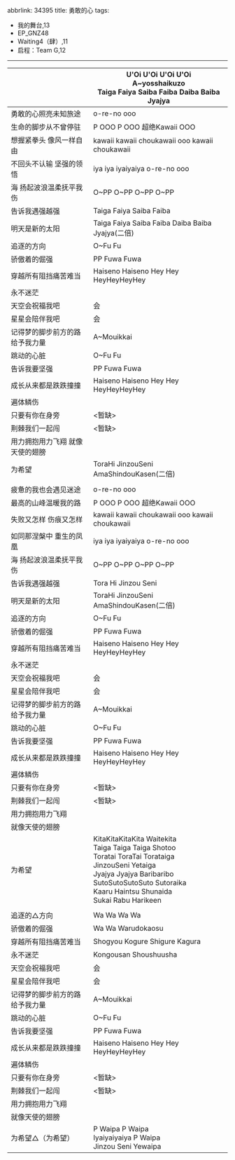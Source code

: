 abbrlink: 34395
title: 勇敢的心
tags:
  - 我的舞台,13
  - EP_GNZ48
  - Waiting4（肆）,11
  - 启程：Team G,12
---
|      |U'Oi U'Oi U'Oi U'Oi<br>A~yosshaikuzo<br>Taiga Faiya Saiba Faiba Daiba Baiba Jyajya|
|--|--|
|勇敢的心照亮未知旅途|o-re-no ooo|
|生命的脚步从不曾停驻|P OOO P OOO 超绝Kawaii OOO|
|想握紧拳头 像风一样自由|kawaii kawaii choukawaii ooo kawaii choukawaii|
|不回头不认输 坚强的领悟|iya iya iyaiyaiya o-re-no ooo|
|海 扬起波浪温柔抚平我伤|O~PP O~PP O~PP O~PP|
|告诉我遇强越强|Taiga Faiya Saiba Faiba|
|明天是新的太阳|Taiga Faiya Saiba Faiba Daiba Baiba Jyajya(二倍)|
|追逐的方向|O~Fu Fu|
|骄傲着的倔强|PP Fuwa Fuwa|
|穿越所有阻挡痛苦难当|Haiseno Haiseno Hey Hey HeyHeyHeyHey|
|永不迷茫|      |
|天空会祝福我吧|会|
|星星会陪伴我吧|会|
|记得梦的脚步前方的路 给予我力量|A~Mouikkai|
|跳动的心脏|O~Fu Fu|
|告诉我要坚强|PP Fuwa Fuwa|
|成长从来都是跌跌撞撞|Haiseno Haiseno Hey Hey HeyHeyHeyHey|
|遍体鳞伤|      |
|只要有你在身旁|<暂缺>|
|荆棘我们一起闯|<暂缺>|
|用力拥抱用力飞翔 就像天使的翅膀|      |
|为希望|ToraHi JinzouSeni AmaShindouKasen(二倍)|
|      |      |
|疲惫的我也会遇见迷途|o-re-no ooo|
|最高的山峰温暖我的路|P OOO P OOO 超绝Kawaii OOO|
|失败又怎样 伤痕又怎样|kawaii kawaii choukawaii ooo kawaii choukawaii|
|如同那涅槃中 重生的凤凰|iya iya iyaiyaiya o-re-no ooo|
|海 扬起波浪温柔抚平我伤|O~PP O~PP O~PP O~PP|
|告诉我遇强越强|Tora Hi Jinzou Seni|
|明天是新的太阳|ToraHi JinzouSeni AmaShindouKasen(二倍)|
|追逐的方向|O~Fu Fu|
|骄傲着的倔强|PP Fuwa Fuwa|
|穿越所有阻挡痛苦难当|Haiseno Haiseno Hey Hey HeyHeyHeyHey|
|永不迷茫|      |
|天空会祝福我吧|会|
|星星会陪伴我吧|会|
|记得梦的脚步前方的路 给予我力量|A~Mouikkai|
|跳动的心脏|O~Fu Fu|
|告诉我要坚强|PP Fuwa Fuwa|
|成长从来都是跌跌撞撞|Haiseno Haiseno Hey Hey HeyHeyHeyHey|
|遍体鳞伤|      |
|只要有你在身旁|<暂缺>|
|荆棘我们一起闯|<暂缺>|
|用力拥抱用力飞翔|      |
|就像天使的翅膀|      |
|为希望|KitaKitaKitaKita Waitekita<br>Taiga Taiga Taiga Shotoo<br>Toratai ToraTai Torataiga<br>JinzouSeni Yetaiga<br>Jyajya Jyajya Baribaribo<br>SutoSutoSutoSuto Sutoraika<br>Kaaru Haintsu Shunaida<br>Sukai Rabu Harikeen|
|      |      |
|追逐的△方向|Wa Wa Wa Wa |
|骄傲着的倔强|Wa Wa Warudokaosu|
|穿越所有阻挡痛苦难当|Shogyou Kogure Shigure Kagura|
|永不迷茫|Kongousan Shoushuusha|
|天空会祝福我吧|会|
|星星会陪伴我吧|会|
|记得梦的脚步前方的路 给予我力量|A~Mouikkai|
|跳动的心脏|O~Fu Fu|
|告诉我要坚强|PP Fuwa Fuwa|
|成长从来都是跌跌撞撞|Haiseno Haiseno Hey Hey HeyHeyHeyHey|
|遍体鳞伤|      |
|只要有你在身旁|<暂缺>|
|荆棘我们一起闯|<暂缺>|
|用力拥抱用力飞翔|      |
|就像天使的翅膀|      |
|为希望△（为希望）|P Waipa P Waipa<br>Iyaiyaiyaiya P Waipa<br>Jinzou Seni Yewaipa|

